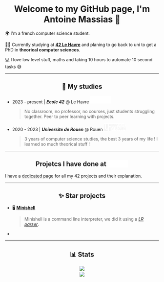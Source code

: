 <h1 align=center> Welcome to my GitHub page, I'm Antoine Massias 👋 </h1>

🌍 I'm a french computer science student.

🧑‍🎓 Currently studying at [**42 Le Havre**](https://www.42lehavre.fr) and planing to go back to uni to get a PhD
in **theorical computer sciences**.

💻 I love low level stuff, maths and taking 10 hours to automate 10 second tasks
😅

---

<h2 align=center> 🏫 My studies </h2>

- 2023 - present | ***Ecole 42*** @ Le Havre <img height="25px" src="./assets/42-lehavre-logo.svg" />
	> No classroom, no professor, no courses, just students struggling together. Peer to peer learning with projects.
- 2020 - 2023 | ***Universite de Rouen*** @ Rouen <img height="25px" src="./assets/univrouen-logo.svg" />
	> 3 years of computer science studies, the best 3 years of my life ! I learned so much theorical stuff !

---

<h2 align=center>
	Projetcs I have done at <img height="25px" src="./assets/42-lehavre-logo.svg" style="vertical-align: bottom;"/>
</h2>

I have a [dedicated page](https://www.github.com/42-amassias) for all my 42 projects and their explanation.

---

<h2 align="center"> ✨ Star projects </h2>

- 🖥️ [**Minishell**](https://www.github.com/lailouezzz/minishell)
	> Minishell is a command line interpreter, we did it using a [*LR parser*](https://en.wikipedia.org/wiki/LR_parser).

- 

---

<h2 align="center"> 📊 Stats </h2>

<p align=center>
<img src="https://github-readme-stats.vercel.app/api/top-langs/?username=Dyamen1411&theme=blueberry&hide_border=true&layout=compact" />
<br/>
<img src="https://github-readme-stats.vercel.app/api?username=Dyamen1411&show_icons=true&theme=blueberry&hide_border=true&layout=compact" />
</p>